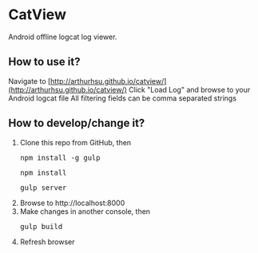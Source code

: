 # CatView

Android offline logcat log viewer.

## How to use it?

Navigate to [http://arthurhsu.github.io/catview/](http://arthurhsu.github.io/catview/)
Click "Load Log" and browse to your Android logcat file
All filtering fields can be comma separated strings

## How to develop/change it?

1. Clone this repo from GitHub, then
   <pre>npm install -g gulp</pre>
   <pre>npm install</pre>
   <pre>gulp server</pre>
2. Browse to http://localhost:8000
3. Make changes in another console, then
   <pre>gulp build</pre>
4. Refresh browser
